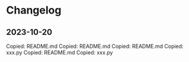 # Changelog

## 2023-10-20

Copied: README.md
Copied: README.md
Copied: README.md
Copied: xxx.py
Copied: README.md
Copied: xxx.py

